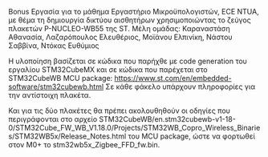 Bonus Εργασία για το μάθημα Εργαστήριο Μικροϋπολογιστών, ECE NTUA, με θέμα τη δημιουργία δικτύου αισθητήρων χρησιμοποιώντας το ζεύγος πλακετών P-NUCLEO-WB55 της ST.
Μέλη ομάδας:
  Καραναστάση Αθανασία,
  Λαζαρόπουλος Ελευθέριος,
  Μοϊάνου Ελπινίκη,
  Νάστου Σαββίνα,
  Ντόκας Ευθύμιος

Η υλοποίηση βασίζεται σε κώδικα που παρήχθε με code generation του εργαλίου STM32CubeMX και σε κώδικα που παρέχεται στο STM32CubeWB MCU package: https://www.st.com/en/embedded-software/stm32cubewb.html
Σε κάθε φάκελο υπάρχουν πληροφορίες για την αντίστοιχη πλακέτα.

Και για τις δύο πλακέτες θα πρέπει ακολουθηθούν οι οδηγίες που περιγράφονται στο αρχείο STM32CubeWB/en.stm32cubewb-v1-18-0/STM32Cube_FW_WB_V1.18.0/Projects/STM32WB_Copro_Wireless_Binaries/STM32WB5x/Release_Notes.html του MCU package, ώστε να φορτωθεί στον M0+ το stm32wb5x_Zigbee_FFD_fw.bin.
